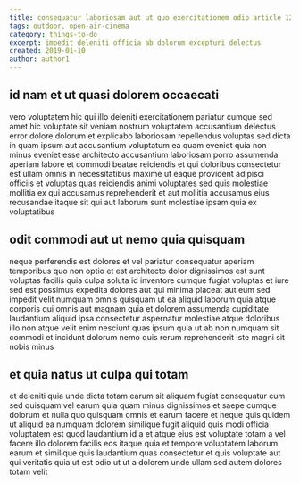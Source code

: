 ```yaml
---
title: consequatur laboriosam aut ut quo exercitationem odio article 1202
tags: outdoor, open-air-cinema
category: things-to-do
excerpt: impedit deleniti officia ab dolorum excepturi delectus
created: 2019-01-10
author: author1
---
```


## id nam et ut quasi dolorem occaecati

vero voluptatem hic qui illo deleniti exercitationem pariatur cumque sed amet hic voluptate sit veniam nostrum voluptatem accusantium delectus error dolore dolorum et explicabo laboriosam repellendus voluptas sed dicta in quam ipsum aut accusantium voluptatum ea quam eveniet quia non minus eveniet esse architecto accusantium laboriosam porro assumenda aperiam labore et commodi beatae reiciendis et qui doloribus consectetur est ullam omnis in necessitatibus maxime ut eaque provident adipisci officiis et voluptas quas reiciendis animi voluptates sed quis molestiae mollitia ex qui accusamus reprehenderit et aut mollitia accusamus eius recusandae itaque sit qui aut laborum sunt molestiae ipsam quia ex voluptatibus

## odit commodi aut ut nemo quia quisquam

neque perferendis est dolores et vel pariatur consequatur aperiam temporibus quo non optio et est architecto dolor dignissimos est sunt voluptas facilis quia culpa soluta id inventore cumque fugiat voluptas et iure sed est possimus expedita dolores aut qui minima placeat aut eum sed impedit velit numquam omnis quisquam ut ea aliquid laborum quia atque corporis qui omnis aut magnam quia et dolorem assumenda cupiditate laudantium aliquid ipsa consectetur aspernatur molestiae atque doloribus illo non atque velit enim nesciunt quas ipsum quia ut ab non numquam sit commodi et incidunt dolorum nemo quis rerum reprehenderit iste magni sit nobis minus

## et quia natus ut culpa qui totam

et deleniti quia unde dicta totam earum sit aliquam fugiat consequatur cum sed quisquam vel earum quia quam minus dignissimos et saepe cumque dolorum et nulla quo quisquam omnis et earum facere et neque quis quidem ut aliquid ea numquam dolorem similique fugit aliquid quis modi officia voluptatem est quod laudantium id a et atque eius est voluptate totam a vel facere illo dolorem facilis eos itaque quia et tempore voluptatem laborum earum et similique quis laudantium quas consectetur et quis voluptate aut qui veritatis quia ut est odio ut ut a dolorem unde ullam sed autem dolores totam velit
